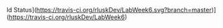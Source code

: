 ld Status](https://travis-ci.org/rluskDev/LabWeek6.svg?branch=master)](https://travis-ci.org/rluskDev/LabWeek6)
